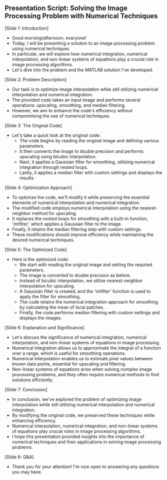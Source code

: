 ## Presentation Script: Solving the Image Processing Problem with Numerical Techniques

[Slide 1: Introduction]
- Good morning/afternoon, everyone!
- Today, I will be presenting a solution to an image processing problem using numerical techniques.
- In particular, we will explore how numerical integration, numerical interpolation, and non-linear systems of equations play a crucial role in image processing algorithms.
- Let's dive into the problem and the MATLAB solution I've developed.

[Slide 2: Problem Description]
- Our task is to optimize image interpolation while still utilizing numerical interpolation and numerical integration.
- The provided code takes an input image and performs several operations: upscaling, smoothing, and median filtering.
- However, we aim to enhance the code's efficiency without compromising the use of numerical techniques.

[Slide 3: The Original Code]
- Let's take a quick look at the original code:
  - The code begins by reading the original image and defining various parameters.
  - It then converts the image to double precision and performs upscaling using bicubic interpolation.
  - Next, it applies a Gaussian filter for smoothing, utilizing numerical integration through nested loops.
  - Lastly, it applies a median filter with custom settings and displays the results.

[Slide 4: Optimization Approach]
- To optimize the code, we'll modify it while preserving the essential elements of numerical interpolation and numerical integration.
- The modified code employs numerical interpolation using the nearest-neighbor method for upscaling.
- It replaces the nested loops for smoothing with a built-in function, 'imfilter,' which applies a Gaussian filter to the image.
- Finally, it retains the median filtering step with custom settings.
- These modifications should improve efficiency while maintaining the desired numerical techniques.

[Slide 5: The Optimized Code]
- Here is the optimized code:
  - We start with reading the original image and setting the required parameters.
  - The image is converted to double precision as before.
  - Instead of bicubic interpolation, we utilize nearest-neighbor interpolation for upscaling.
  - A Gaussian filter is created, and the 'imfilter' function is used to apply the filter for smoothing.
  - The code retains the numerical integration approach for smoothing by calculating the mean of local patches.
  - Finally, the code performs median filtering with custom settings and displays the images.

[Slide 6: Explanation and Significance]
- Let's discuss the significance of numerical integration, numerical interpolation, and non-linear systems of equations in image processing.
- Numerical integration allows us to approximate the integral of a function over a range, which is useful for smoothing operations.
- Numerical interpolation enables us to estimate pixel values between known data points, essential for upscaling and filtering.
- Non-linear systems of equations arise when solving complex image processing problems, and they often require numerical methods to find solutions efficiently.

[Slide 7: Conclusion]
- In conclusion, we've explored the problem of optimizing image interpolation while still utilizing numerical interpolation and numerical integration.
- By modifying the original code, we preserved these techniques while enhancing efficiency.
- Numerical interpolation, numerical integration, and non-linear systems of equations play crucial roles in image processing algorithms.
- I hope this presentation provided insights into the importance of numerical techniques and their applications in solving image processing problems.

[Slide 8: Q&A]
- Thank you for your attention! I'm now open to answering any questions you may have.